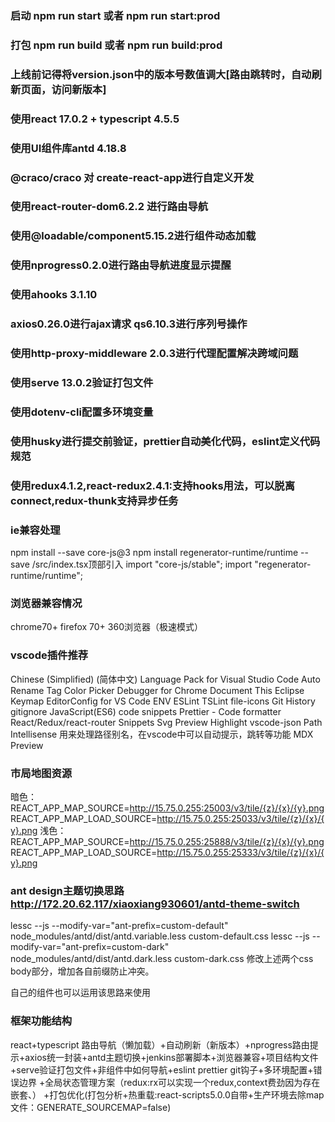 ### 启动 npm run start 或者 npm run start:prod
### 打包 npm run build 或者 npm run build:prod
### 上线前记得将version.json中的版本号数值调大[路由跳转时，自动刷新页面，访问新版本]

### 使用react 17.0.2 + typescript 4.5.5
### 使用UI组件库antd 4.18.8
### @craco/craco 对 create-react-app进行自定义开发
### 使用react-router-dom6.2.2 进行路由导航
### 使用@loadable/component5.15.2进行组件动态加载
### 使用nprogress0.2.0进行路由导航进度显示提醒
### 使用ahooks 3.1.10
### axios0.26.0进行ajax请求 qs6.10.3进行序列号操作
### 使用http-proxy-middleware 2.0.3进行代理配置解决跨域问题
### 使用serve 13.0.2验证打包文件
### 使用dotenv-cli配置多环境变量
### 使用husky进行提交前验证，prettier自动美化代码，eslint定义代码规范
### 使用redux4.1.2,react-redux2.4.1:支持hooks用法，可以脱离connect,redux-thunk支持异步任务

### ie兼容处理
npm install --save core-js@3
npm install regenerator-runtime/runtime --save
/src/index.tsx顶部引入
import "core-js/stable";
import "regenerator-runtime/runtime";

### 浏览器兼容情况
chrome70+ firefox 70+ 360浏览器（极速模式）

### vscode插件推荐
Chinese (Simplified) (简体中文) Language Pack for Visual Studio Code
Auto Rename Tag
Color Picker
Debugger for Chrome
Document This
Eclipse Keymap
EditorConfig for VS Code
ENV
ESLint
TSLint
file-icons
Git History
gitignore
JavaScript(ES6) code snippets
Prettier - Code formatter
React/Redux/react-router Snippets
Svg Preview
Highlight
vscode-json
Path Intellisense 用来处理路径别名，在vscode中可以自动提示，跳转等功能
MDX Preview

### 市局地图资源
暗色：
REACT_APP_MAP_SOURCE=http://15.75.0.255:25003/v3/tile/{z}/{x}/{y}.png
REACT_APP_MAP_LOAD_SOURCE=http://15.75.0.255:25033/v3/tile/{z}/{x}/{y}.png
浅色：
REACT_APP_MAP_SOURCE=http://15.75.0.255:25888/v3/tile/{z}/{x}/{y}.png
REACT_APP_MAP_LOAD_SOURCE=http://15.75.0.255:25333/v3/tile/{z}/{x}/{y}.png

### ant design主题切换思路 http://172.20.62.117/xiaoxiang930601/antd-theme-switch
lessc --js --modify-var="ant-prefix=custom-default" node_modules/antd/dist/antd.variable.less custom-default.css
lessc --js --modify-var="ant-prefix=custom-dark" node_modules/antd/dist/antd.dark.less custom-dark.css
修改上述两个css body部分，增加各自前缀防止冲突。

自己的组件也可以运用该思路来使用


### 框架功能结构
react+typescript
路由导航（懒加载）+自动刷新（新版本）+nprogress路由提示+axios统一封装+antd主题切换+jenkins部署脚本+浏览器兼容+项目结构文件+serve验证打包文件+非组件中如何导航+eslint prettier git钩子+多环境配置+错误边界
+全局状态管理方案（redux:rx可以实现一个redux,context费劲因为存在嵌套、）
+打包优化(打包分析+热重载:react-scripts5.0.0自带+生产环境去除map文件：GENERATE_SOURCEMAP=false)
